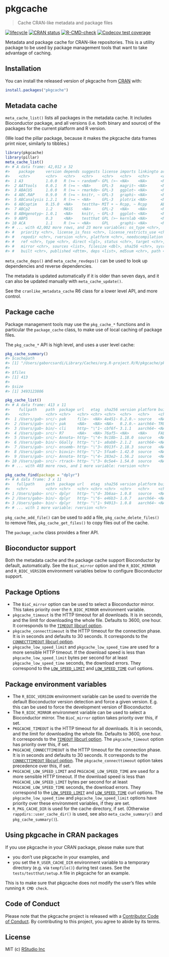 
<!-- README.md is generated from README.Rmd. Please edit that file -->

# pkgcache

> Cache CRAN-like metadata and package files

<!-- badges: start -->

[![lifecycle](https://img.shields.io/badge/lifecycle-experimental-orange.svg)](https://lifecycle.r-lib.org/articles/stages.html)
[![CRAN
status](https://www.r-pkg.org/badges/version/pkgcache)](https://cran.r-project.org/package=pkgcache)
[![R-CMD-check](https://github.com/r-lib/pkgcache/actions/workflows/R-CMD-check.yaml/badge.svg)](https://github.com/r-lib/pkgcache/actions/workflows/R-CMD-check.yaml)
[![Codecov test
coverage](https://codecov.io/gh/r-lib/pkgcache/branch/main/graph/badge.svg)](https://app.codecov.io/gh/r-lib/pkgcache?branch=main)
<!-- badges: end -->

Metadata and package cache for CRAN-like repositories. This is a utility
package to be used by package management tools that want to take
advantage of caching.

## Installation

You can install the released version of pkgcache from
[CRAN](https://CRAN.R-project.org) with:

``` r
install.packages("pkgcache")
```

## Metadata cache

`meta_cache_list()` lists all packages in the metadata cache. It
includes Bioconductor package, and all versions (i.e. both binary and
source) of the packages for the current platform and R version.

(We load the pillar package, because it makes the pkgcache data frames
print nicer, similarly to tibbles.)

``` r
library(pkgcache)
library(pillar)
meta_cache_list()
#> # A data frame: 42,012 x 32
#>    package     version depends suggests license imports linkingto archs enhances
#>    <chr>       <chr>   <chr>   <chr>    <chr>   <chr>   <chr>     <chr> <chr>   
#>  1 A3          1.0.0   R (>= ~ randomF~ GPL (>~ <NA>    <NA>      <NA>  <NA>    
#>  2 AATtools    0.0.1   R (>= ~ <NA>     GPL-3   magrit~ <NA>      <NA>  <NA>    
#>  3 ABACUS      1.0.0   R (>= ~ rmarkdo~ GPL-3   ggplot~ <NA>      <NA>  <NA>    
#>  4 ABC.RAP     0.9.0   R (>= ~ knitr, ~ GPL-3   graphi~ <NA>      <NA>  <NA>    
#>  5 ABCanalysis 1.2.1   R (>= ~ <NA>     GPL-3   plotrix <NA>      <NA>  <NA>    
#>  6 ABCoptim    0.15.0  <NA>    testtha~ MIT + ~ Rcpp, ~ Rcpp      ABCo~ <NA>    
#>  7 ABCp2       1.2     MASS    <NA>     GPL-2   <NA>    <NA>      <NA>  <NA>    
#>  8 ABHgenotyp~ 1.0.1   <NA>    knitr, ~ GPL-3   ggplot~ <NA>      <NA>  <NA>    
#>  9 ABPS        0.3     <NA>    testthat GPL (>~ kernlab <NA>      <NA>  <NA>    
#> 10 ACA         1.1     R (>= ~ <NA>     GPL     graphi~ <NA>      <NA>  <NA>    
#> # ... with 42,002 more rows, and 23 more variables: os_type <chr>,
#> #   priority <chr>, license_is_foss <chr>, license_restricts_use <chr>,
#> #   repodir <chr>, rversion <chr>, platform <chr>, needscompilation <chr>,
#> #   ref <chr>, type <chr>, direct <lgl>, status <chr>, target <chr>,
#> #   mirror <chr>, sources <list>, filesize <dbl>, sha256 <chr>, sysreqs <chr>,
#> #   built <chr>, published <dttm>, deps <list>, md5sum <chr>, path <chr>
```

`meta_cache_deps()` and `meta_cache_revdeps()` can be used to look up
dependencies and reverse dependencies.

The metadata is updated automatically if it is older than seven days,
and it can also be updated manually with `meta_cache_update()`.

See the `cranlike_metadata_cache` R6 class for a lower level API, and
more control.

## Package cache

Package management tools may use the `pkg_cache_*` functions and in
particular the `package_cache` class, to make use of local caching of
package files.

The `pkg_cache_*` API is high level, and uses a user level cache:

``` r
pkg_cache_summary()
#> $cachepath
#> [1] "/Users/gaborcsardi/Library/Caches/org.R-project.R/R/pkgcache/pkg"
#> 
#> $files
#> [1] 413
#> 
#> $size
#> [1] 3493123806
```

``` r
pkg_cache_list()
#> # A data frame: 413 x 11
#>    fullpath    path  package url   etag  sha256 version platform built vignettes
#>    <chr>       <chr> <chr>   <chr> <chr> <chr>  <chr>   <chr>    <chr> <chr>    
#>  1 /Users/gab~ src/~ pak     file~  <NA> 4e451~ 0.2.0.~ source   <NA>  <NA>     
#>  2 /Users/gab~ src/~ pak     <NA>   <NA> <NA>   0.2.0.~ aarch64~ TRUE  FALSE    
#>  3 /Users/gab~ bin/~ cli     http~ "\"1~ cbf6f~ 3.1.1   aarch64~ <NA>  <NA>     
#>  4 /Users/gab~ src/~ R7      <NA>   <NA> 76af5~ <NA>    <NA>     FALSE <NA>     
#>  5 /Users/gab~ src/~ Annota~ http~ "\"4~ 9c18b~ 1.18.0  source   <NA>  <NA>     
#>  6 /Users/gab~ bin/~ GGally  http~ "\"1~ a8ab8~ 2.1.2   aarch64~ <NA>  <NA>     
#>  7 /Users/gab~ src/~ ensemb~ http~ "\"3~ 0913f~ 2.18.3  source   <NA>  <NA>     
#>  8 /Users/gab~ src/~ bioviz~ http~ "\"2~ 5faa6~ 1.42.0  source   <NA>  <NA>     
#>  9 /Users/gab~ src/~ Annota~ http~ "\"4~ 283e2~ 1.56.2  source   <NA>  <NA>     
#> 10 /Users/gab~ src/~ rtrack~ http~ "\"3~ 0c5e4~ 1.54.0  source   <NA>  <NA>     
#> # ... with 403 more rows, and 1 more variable: rversion <chr>
```

``` r
pkg_cache_find(package = "dplyr")
#> # A data frame: 3 x 11
#>   fullpath     path  package url   etag  sha256 version platform built vignettes
#>   <chr>        <chr> <chr>   <chr> <chr> <chr>  <chr>   <chr>    <chr> <chr>    
#> 1 /Users/gabo~ src/~ dplyr   http~ "\"d~ 3b6aa~ 1.0.8   source   <NA>  <NA>     
#> 2 /Users/gabo~ bin/~ dplyr   http~ "\"6~ e46b3~ 1.0.7   aarch64~ <NA>  <NA>     
#> 3 /Users/gabo~ bin/~ dplyr   http~ "\"1~ 94913~ 1.0.8   aarch64~ <NA>  <NA>     
#> # ... with 1 more variable: rversion <chr>
```

`pkg_cache_add_file()` can be used to add a file,
`pkg_cache_delete_files()` to remove files, `pkg_cache_get_files()` to
copy files out of the cache.

The `package_cache` class provides a finer API.

## Bioconductor support

Both the metadata cache and the package cache support Bioconductor by
default, automatically. See the `BioC_mirror` option and the
`R_BIOC_MIRROR` and `R_BIOC_VERSION` environment variables below to
configure Bioconductor support.

## Package Options

-   The `BioC_mirror` option can be used to select a Bioconductor
    mirror. This takes priority over the `R_BIOC_MIRROR` environment
    variable.
-   `pkgcache_timeout` is the HTTP timeout for all downloads. It is in
    seconds, and the limit for downloading the whole file. Defaults to
    3600, one hour. It corresponds to the [`TIMEOUT` libcurl
    option](https://curl.se/libcurl/c/CURLOPT_TIMEOUT.html).
-   `pkgcache_connecttimeout` is the HTTP timeout for the connection
    phase. It is in seconds and defaults to 30 seconds. It corresponds
    to the [`CONNECTTIMEOUT` libcurl
    option](https://curl.se/libcurl/c/CURLOPT_CONNECTTIMEOUT.html).
-   `pkgcache_low_speed_limit` and `pkgcache_low_speed_time` are used
    for a more sensible HTTP timeout. If the download speed is less than
    `pkgcache_low_speed_limit` bytes per second for at least
    `pkgcache_low_speed_time` seconds, the download errors. They
    correspond to the
    [`LOW_SPEED_LIMIT`](https://curl.se/libcurl/c/CURLOPT_LOW_SPEED_LIMIT.html)
    and
    [`LOW_SPEED_TIME`](https://curl.se/libcurl/c/CURLOPT_LOW_SPEED_TIME.html)
    curl options.

## Package environment variables

-   The `R_BIOC_VERSION` environment variable can be used to override
    the default Bioconductor version detection and force a given
    version. E.g. this can be used to force the development version of
    Bioconductor.
-   The `R_BIOC_MIRROR` environment variable can be used to select a
    Bioconductor mirror. The `BioC_mirror` option takes priority over
    this, if set.
-   `PKGCACHE_TIMEOUT` is the HTTP timeout for all downloads. It is in
    seconds, and the limit for downloading the whole file. Defaults to
    3600, one hour. It corresponds to the [`TIMEOUT` libcurl
    option](https://curl.se/libcurl/c/CURLOPT_TIMEOUT.html). The
    `pkgcache_timeout` option has priority over this, if set.
-   `PKGCACHE_CONNECTTIMEOUT` is the HTTP timeout for the connection
    phase. It is in seconds and defaults to 30 seconds. It corresponds
    to the [`CONNECTTIMEOUT` libcurl
    option](https://curl.se/libcurl/c/CURLOPT_CONNECTTIMEOUT.html). The
    `pkgcache_connecttimeout` option takes precedence over this, if set.
-   `PKGCACHE_LOW_SPEED_LIMIT` and `PKGCACHE_LOW_SPEED_TIME` are used
    for a more sensible HTTP timeout. If the download speed is less than
    `PKGCACHE_LOW_SPEED_LIMIT` bytes per second for at least
    `PKGCACHE_LOW_SPEED_TIME` seconds, the download errors. They
    correspond to the
    [`LOW_SPEED_LIMIT`](https://curl.se/libcurl/c/CURLOPT_LOW_SPEED_LIMIT.html)
    and
    [`LOW_SPEED_TIME`](https://curl.se/libcurl/c/CURLOPT_LOW_SPEED_TIME.html)
    curl options. The `pkgcache_low_speed_time` and
    `pkgcache_low_speed_limit` options have priority over these
    environment variables, if they are set.
-   `R_PKG_CACHE_DIR` is used for the cache directory, if set.
    (Otherwise `rappdirs::user_cache_dir()` is used, see also
    `meta_cache_summary()` and `pkg_cache_summary()`).

## Using pkgcache in CRAN packages

If you use pkgcache in your CRAN package, please make sure that

-   you don’t use pkgcache in your examples, and
-   you set the `R_USER_CACHE_DIR` environment variable to a temporary
    directory (e.g. via `tempfile()`) during test cases. See the
    `tests/testthat/setup.R` file in pkgcache for an example.

This is to make sure that pkgcache does not modify the user’s files
while running `R CMD check`.

## Code of Conduct

Please note that the pkgcache project is released with a [Contributor
Code of Conduct](https://r-lib.github.io/pkgcache/CODE_OF_CONDUCT.html).
By contributing to this project, you agree to abide by its terms.

## License

MIT (c) [RStudio Inc](https://www.rstudio.com/)
